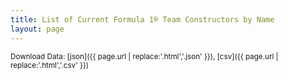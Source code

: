 ```yaml
---
title: List of Current Formula 1® Team Constructors by Name
layout: page
---
```




<small>Download Data: [json]({{ page.url | replace:'.html','.json' }}), [csv]({{ page.url | replace:'.html','.csv' }})</small>
